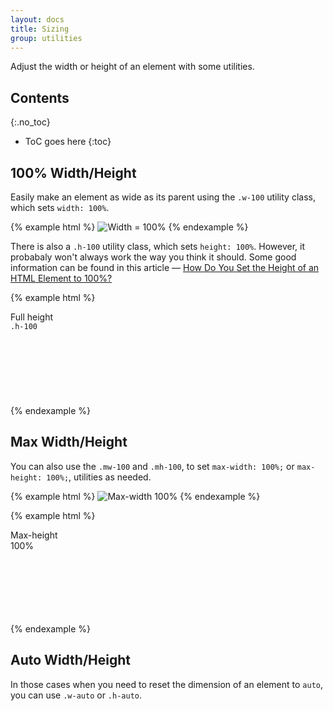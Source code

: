 ```yaml
---
layout: docs
title: Sizing
group: utilities
---
```


Adjust the width or height of an element with some utilities.

## Contents
{:.no_toc}

* ToC goes here
{:toc}

## 100% Width/Height

Easily make an element as wide as its parent using the `.w-100` utility class, which sets `width: 100%`.

{% example html %}
<img class="w-100" data-src="holder.js/200px100?text=Width%20%3D%20100%25" alt="Width = 100%">
{% endexample %}

There is also a `.h-100` utility class, which sets `height: 100%`.  However, it probabaly won't always work the way you think it should.  Some good information can be found in this article &mdash; [How Do You Set the Height of an HTML Element to 100%?](http://webdesign.about.com/od/csstutorials/f/set-css-height-100-percent.htm)

{% example html %}
<div class="cf-example-height">
    <div class="bg-gray-50 px-2 d-inline-block" style="height: 150px;">
        <div class="h-100 bg-gray-300 text-center p-1 d-inline-block">
            Full height<br />
            <code>.h-100</code>
        </div>
    </div>
</div>
{% endexample %}

## Max Width/Height

You can also use the `.mw-100` and `.mh-100`, to set `max-width: 100%;` or `max-height: 100%;`, utilities as needed.

{% example html %}
<img class="mw-100" data-src="holder.js/1000px100?text=Max-width%20%3D%20100%25" alt="Max-width 100%">
{% endexample %}

{% example html %}
<div class="cf-example-height">
    <div class="bg-gray-50 px-2 d-inline-block" style="height: 150px;">
        <div class="mh-100 bg-gray-300 text-center p-1 d-inline-block" style="width: 100px; height: 200px;">
            Max-height 100%
         </div>
    </div>
</div>
{% endexample %}

## Auto Width/Height

In those cases when you need to reset the dimension of an element to `auto`, you can use `.w-auto` or `.h-auto`.

